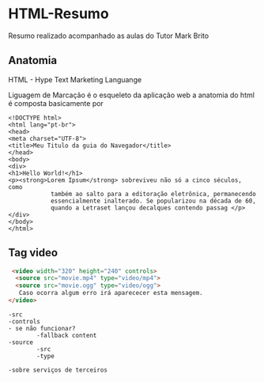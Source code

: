 # HTML-Resumo
Resumo realizado acompanhado as aulas do Tutor Mark Brito 


## Anatomia

HTML - Hype Text Marketing Languange

Liguagem de Marcação é o esqueleto da aplicação web
a anatomia do html é composta basicamente por 

```
<!DOCTYPE html>
<html lang="pt-br">
<head>
<meta charset="UTF-8">
<title>Meu Titulo da guia do Navegador</title>
</head>
<body>
<div>
<h1>Hello World!</h1>
<p><strong>Lorem Ipsum</strong> sobreviveu não só a cinco séculos, como
            também ao salto para a editoração eletrônica, permanecendo
            essencialmente inalterado. Se popularizou na década de 60,
            quando a Letraset lançou decalques contendo passag </p>
</div>
</body>
</html>
```

## Tag video

```html
 <video width="320" height="240" controls>
  <source src="movie.mp4" type="video/mp4">
  <source src="movie.ogg" type="video/ogg">
   Caso ocorra algum erro irá aparececer esta mensagem.
</video>
```
    -src
    -controls
    - se não funcionar?
            -fallback content
    -source
            -src
            -type
    
    -sobre serviços de terceiros

